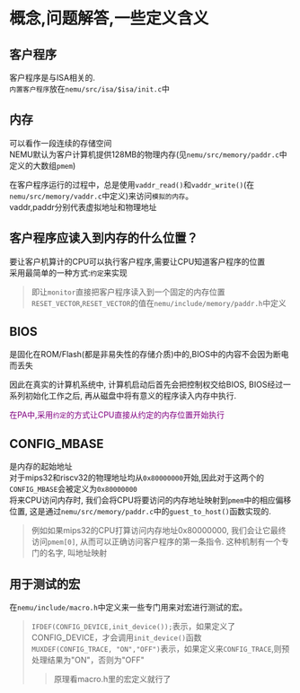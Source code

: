 # 概念,问题解答,一些定义含义
## 客户程序
客户程序是与ISA相关的.  
`内置客户程序`放在`nemu/src/isa/$isa/init.c`中

## 内存
可以看作一段连续的存储空间  
NEMU默认为客户计算机提供128MB的物理内存(见`nemu/src/memory/paddr.c`中定义的大数组`pmem`)  

在客户程序运行的过程中，总是使用`vaddr_read()`和`vaddr_write()`(在`nemu/src/memory/vaddr.c`中定义)来访问`模拟的内存`。  
vaddr,paddr分别代表虚拟地址和物理地址  


## 客户程序应读入到内存的什么位置？
要让客户机算计的CPU可以执行客户程序,需要让CPU知道客户程序的位置  
采用最简单的一种方式:`约定`来实现  
> 即让`monitor`直接把客户程序读入到一个固定的内存位置`RESET_VECTOR`,`RESET_VECTOR`的值在`nemu/include/memory/paddr.h`中定义  

## BIOS
是固化在ROM/Flash(都是非易失性的存储介质)中的,BIOS中的内容不会因为断电而丢失  

因此在真实的计算机系统中, 计算机启动后首先会把控制权交给BIOS, BIOS经过一系列初始化工作之后, 再从磁盘中将有意义的程序读入内存中执行.  

<font color=purple>在PA中,采用`约定`的方式让CPU直接从约定的内存位置开始执行</font>  

## CONFIG_MBASE
是内存的起始地址  
对于mips32和riscv32的物理地址均从`0x80000000`开始,因此对于这两个的`CONFIG_MBASE`会被定义为`0x80000000`  
将来CPU访问内存时, 我们会将CPU将要访问的内存地址映射到`pmem`中的相应偏移位置, 这是通过`nemu/src/memory/paddr.c`中的`guest_to_host()`函数实现的.  
> 例如如果mips32的CPU打算访问内存地址0x80000000, 我们会让它最终访问`pmem[0]`, 从而可以正确访问客户程序的第一条指令. 这种机制有一个专门的名字, 叫地址映射  


## 用于测试的宏
在`nemu/include/macro.h`中定义来一些专门用来对宏进行测试的宏。  
> `IFDEF(CONFIG_DEVICE,init_device());`表示，如果定义了CONFIG_DEVICE，才会调用`init_device()`函数  
> `MUXDEF(CONFIG_TRACE, "ON","OFF")`表示，如果定义来`CONFIG_TRACE`,则预处理结果为"ON"，否则为"OFF"  
>> 原理看macro.h里的宏定义就行了  
